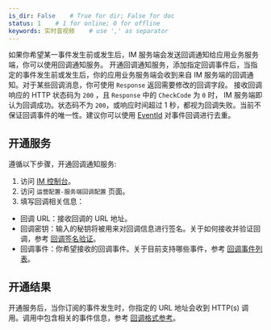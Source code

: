 ```yaml
---
is_dir: False    # True for dir; False for doc
status: 1    # 1 for online; 0 for offline
keywords: 实时音视频    # use ',' as separator
---
```


如果你希望某一事件发生前或发生后，IM 服务端会发送回调通知给应用业务服务端，你可以使用回调通知服务。
开通回调通知服务，添加指定回调事件后，当指定的事件发生前或发生后，你的应用业务服务端会收到来自 IM 服务端的回调通知。对于某些回调消息，你可使用 `Response` 返回需要修改的回调字段。
接收回调响应的 HTTP 状态码为 `200` ，且 `Response` 中的 `CheckCode` 为 `0` 时， IM 服务端即认为回调成功。状态码不为 `200`，或响应时间超过 1 秒，都视为回调失败。当前不保证回调事件的唯一性。建议你可以使用 [EventId](293099#callback_fields) 对事件回调进行去重。


## 开通服务

遵循以下步骤，开通回调通知服务:

1. 访问 [IM 控制台](https://console.volcengine.com/rtc/im/functionConfig)。
2. 访问 `运营配置-服务端回调配置` 页面。
3. 填写回调相关信息：

  - 回调 URL：接收回调的 URL 地址。
  - 回调密钥：输入的秘钥将被用来对回调信息进行签名。关于如何接收并验证回调，参考 [回调签名验证](293101)。
  - 回调事件：你希望接收的回调事件。关于目前支持哪些事件，参考 [回调事件列表](293100)。


## 开通结果

开通服务后，当你订阅的事件发生时，你指定的 URL 地址会收到 HTTP(s) 调用。调用中包含相关的事件信息，参考 [回调格式参考](293099)。

